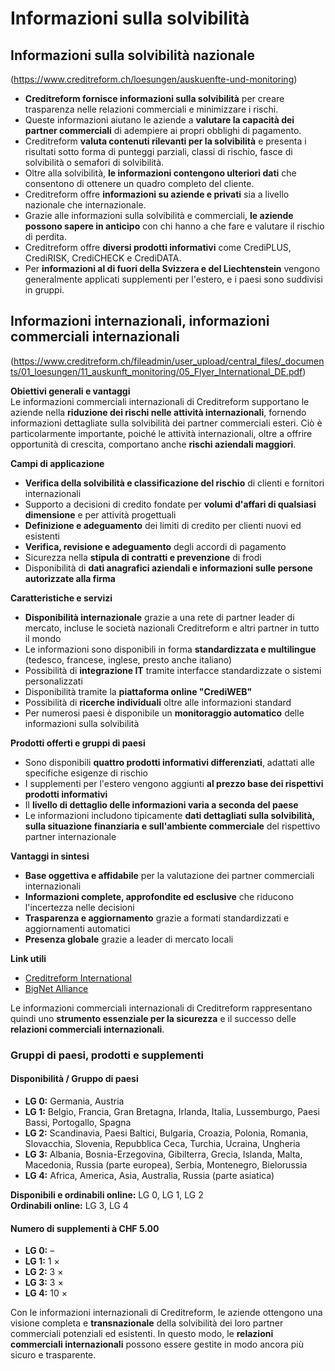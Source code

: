 # Informazioni sulla solvibilità

## Informazioni sulla solvibilità nazionale
(https://www.creditreform.ch/loesungen/auskuenfte-und-monitoring)
- **Creditreform fornisce informazioni sulla solvibilità** per creare trasparenza nelle relazioni commerciali e minimizzare i rischi.
- Queste informazioni aiutano le aziende a **valutare la capacità dei partner commerciali** di adempiere ai propri obblighi di pagamento.
- Creditreform **valuta contenuti rilevanti per la solvibilità** e presenta i risultati sotto forma di punteggi parziali, classi di rischio, fasce di solvibilità o semafori di solvibilità.
- Oltre alla solvibilità, **le informazioni contengono ulteriori dati** che consentono di ottenere un quadro completo del cliente.
- Creditreform offre **informazioni su aziende e privati** sia a livello nazionale che internazionale.
- Grazie alle informazioni sulla solvibilità e commerciali, **le aziende possono sapere in anticipo** con chi hanno a che fare e valutare il rischio di perdita.
- Creditreform offre **diversi prodotti informativi** come CrediPLUS, CrediRISK, CrediCHECK e CrediDATA.
- Per **informazioni al di fuori della Svizzera e del Liechtenstein** vengono generalmente applicati supplementi per l'estero, e i paesi sono suddivisi in gruppi.

## Informazioni internazionali, informazioni commerciali internazionali
(https://www.creditreform.ch/fileadmin/user_upload/central_files/_documents/01_loesungen/11_auskunft_monitoring/05_Flyer_International_DE.pdf)

**Obiettivi generali e vantaggi**  
Le informazioni commerciali internazionali di Creditreform supportano le aziende nella **riduzione dei rischi nelle attività internazionali**, fornendo informazioni dettagliate sulla solvibilità dei partner commerciali esteri. Ciò è particolarmente importante, poiché le attività internazionali, oltre a offrire opportunità di crescita, comportano anche **rischi aziendali maggiori**.

**Campi di applicazione**  
- **Verifica della solvibilità e classificazione del rischio** di clienti e fornitori internazionali  
- Supporto a decisioni di credito fondate per **volumi d'affari di qualsiasi dimensione** e per attività progettuali  
- **Definizione e adeguamento** dei limiti di credito per clienti nuovi ed esistenti  
- **Verifica, revisione e adeguamento** degli accordi di pagamento  
- Sicurezza nella **stipula di contratti e prevenzione** di frodi  
- Disponibilità di **dati anagrafici aziendali e informazioni sulle persone autorizzate alla firma**

**Caratteristiche e servizi**  
- **Disponibilità internazionale** grazie a una rete di partner leader di mercato, incluse le società nazionali Creditreform e altri partner in tutto il mondo  
- Le informazioni sono disponibili in forma **standardizzata e multilingue** (tedesco, francese, inglese, presto anche italiano)  
- Possibilità di **integrazione IT** tramite interfacce standardizzate o sistemi personalizzati  
- Disponibilità tramite la **piattaforma online "CrediWEB"**  
- Possibilità di **ricerche individuali** oltre alle informazioni standard  
- Per numerosi paesi è disponibile un **monitoraggio automatico** delle informazioni sulla solvibilità

**Prodotti offerti e gruppi di paesi**  
- Sono disponibili **quattro prodotti informativi differenziati**, adattati alle specifiche esigenze di rischio  
- I supplementi per l'estero vengono aggiunti **al prezzo base dei rispettivi prodotti informativi**  
- Il **livello di dettaglio delle informazioni varia a seconda del paese**  
- Le informazioni includono tipicamente **dati dettagliati sulla solvibilità, sulla situazione finanziaria e sull'ambiente commerciale** del rispettivo partner internazionale

**Vantaggi in sintesi**  
- **Base oggettiva e affidabile** per la valutazione dei partner commerciali internazionali  
- **Informazioni complete, approfondite ed esclusive** che riducono l'incertezza nelle decisioni  
- **Trasparenza e aggiornamento** grazie a formati standardizzati e aggiornamenti automatici  
- **Presenza globale** grazie a leader di mercato locali

**Link utili**  
- [Creditreform International](http://www.creditreform.com/)  
- [BigNet Alliance](http://www.bignetalliance.com/)

Le informazioni commerciali internazionali di Creditreform rappresentano quindi uno **strumento essenziale per la sicurezza** e il successo delle **relazioni commerciali internazionali**.

### Gruppi di paesi, prodotti e supplementi

#### Disponibilità / Gruppo di paesi

- **LG 0:** Germania, Austria  
- **LG 1:** Belgio, Francia, Gran Bretagna, Irlanda, Italia, Lussemburgo, Paesi Bassi, Portogallo, Spagna  
- **LG 2:** Scandinavia, Paesi Baltici, Bulgaria, Croazia, Polonia, Romania, Slovacchia, Slovenia, Repubblica Ceca, Turchia, Ucraina, Ungheria  
- **LG 3:** Albania, Bosnia-Erzegovina, Gibilterra, Grecia, Islanda, Malta, Macedonia, Russia (parte europea), Serbia, Montenegro, Bielorussia  
- **LG 4:** Africa, America, Asia, Australia, Russia (parte asiatica)

**Disponibili e ordinabili online:** LG 0, LG 1, LG 2  
**Ordinabili online:** LG 3, LG 4  

#### Numero di supplementi à CHF 5.00

- **LG 0:** –  
- **LG 1:** 1 ×  
- **LG 2:** 3 ×  
- **LG 3:** 3 ×  
- **LG 4:** 10 ×  

Con le informazioni internazionali di Creditreform, le aziende ottengono una visione completa e **transnazionale** della solvibilità dei loro partner commerciali potenziali ed esistenti. In questo modo, le **relazioni commerciali internazionali** possono essere gestite in modo ancora più sicuro e trasparente.